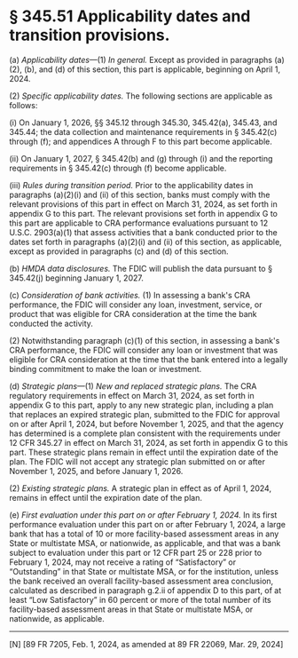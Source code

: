 # § 345.51   Applicability dates and transition provisions.

(a) *Applicability dates*—(1) *In general.* Except as provided in paragraphs (a)(2), (b), and (d) of this section, this part is applicable, beginning on April 1, 2024.


(2) *Specific applicability dates.* The following sections are applicable as follows:


(i) On January 1, 2026, §§ 345.12 through 345.30, 345.42(a), 345.43, and 345.44; the data collection and maintenance requirements in § 345.42(c) through (f); and appendices A through F to this part become applicable.


(ii) On January 1, 2027, § 345.42(b) and (g) through (i) and the reporting requirements in § 345.42(c) through (f) become applicable.


(iii) *Rules during transition period.* Prior to the applicability dates in paragraphs (a)(2)(i) and (ii) of this section, banks must comply with the relevant provisions of this part in effect on March 31, 2024, as set forth in appendix G to this part. The relevant provisions set forth in appendix G to this part are applicable to CRA performance evaluations pursuant to 12 U.S.C. 2903(a)(1) that assess activities that a bank conducted prior to the dates set forth in paragraphs (a)(2)(i) and (ii) of this section, as applicable, except as provided in paragraphs (c) and (d) of this section.


(b) *HMDA data disclosures.* The FDIC will publish the data pursuant to § 345.42(j) beginning January 1, 2027.


(c) *Consideration of bank activities.* (1) In assessing a bank's CRA performance, the FDIC will consider any loan, investment, service, or product that was eligible for CRA consideration at the time the bank conducted the activity.


(2) Notwithstanding paragraph (c)(1) of this section, in assessing a bank's CRA performance, the FDIC will consider any loan or investment that was eligible for CRA consideration at the time that the bank entered into a legally binding commitment to make the loan or investment.


(d) *Strategic plans*—(1) *New and replaced strategic plans.* The CRA regulatory requirements in effect on March 31, 2024, as set forth in appendix G to this part, apply to any new strategic plan, including a plan that replaces an expired strategic plan, submitted to the FDIC for approval on or after April 1, 2024, but before November 1, 2025, and that the agency has determined is a complete plan consistent with the requirements under 12 CFR 345.27 in effect on March 31, 2024, as set forth in appendix G to this part. These strategic plans remain in effect until the expiration date of the plan. The FDIC will not accept any strategic plan submitted on or after November 1, 2025, and before January 1, 2026.


(2) *Existing strategic plans.* A strategic plan in effect as of April 1, 2024, remains in effect until the expiration date of the plan.


(e) *First evaluation under this part on or after February 1, 2024.* In its first performance evaluation under this part on or after February 1, 2024, a large bank that has a total of 10 or more facility-based assessment areas in any State or multistate MSA, or nationwide, as applicable, and that was a bank subject to evaluation under this part or 12 CFR part 25 or 228 prior to February 1, 2024, may not receive a rating of “Satisfactory” or “Outstanding” in that State or multistate MSA, or for the institution, unless the bank received an overall facility-based assessment area conclusion, calculated as described in paragraph g.2.ii of appendix D to this part, of at least “Low Satisfactory” in 60 percent or more of the total number of its facility-based assessment areas in that State or multistate MSA, or nationwide, as applicable.



---

[N] [89 FR 7205, Feb. 1, 2024, as amended at 89 FR 22069, Mar. 29, 2024]




